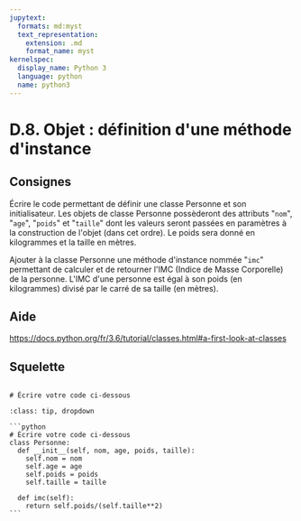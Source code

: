 ```yaml
---
jupytext:
  formats: md:myst
  text_representation:
    extension: .md
    format_name: myst
kernelspec:
  display_name: Python 3
  language: python
  name: python3
---
```


# D.8. Objet : définition d'une méthode d'instance

## Consignes

Écrire le code permettant de définir une classe Personne et son initialisateur. Les objets de classe Personne possèderont des attributs "`nom`", "`age`", "`poids`" et "`taille`" dont les valeurs seront passées en paramètres à la construction de l'objet (dans cet ordre). Le poids sera donné en kilogrammes et la taille en mètres.

Ajouter à la classe Personne une méthode d'instance nommée "`imc`" permettant de calculer et de retourner l'IMC (Indice de Masse Corporelle) de la personne. L'IMC d'une personne est égal à son poids (en kilogrammes) divisé par le carré de sa taille (en mètres).

## Aide

https://docs.python.org/fr/3.6/tutorial/classes.html#a-first-look-at-classes

## Squelette

```{code-cell} ipython3

# Écrire votre code ci-dessous

```

````{admonition} Cliquez ici pour voir la solution
:class: tip, dropdown

```python
# Écrire votre code ci-dessous
class Personne:
  def __init__(self, nom, age, poids, taille):
    self.nom = nom
    self.age = age
    self.poids = poids
    self.taille = taille
  
  def imc(self):
    return self.poids/(self.taille**2)
```
````
